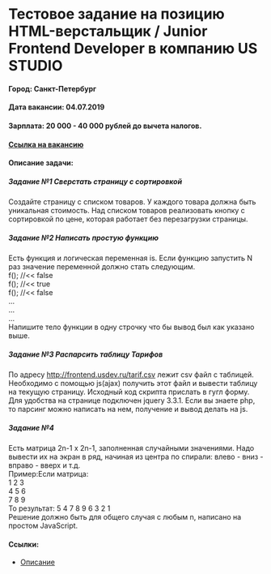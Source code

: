 # Тестовое задание на позицию HTML-верстальщик / Junior Frontend Developer в компанию US STUDIO
#### Город: Санкт-Петербург
#### Дата вакансии: 04.07.2019
#### Зарплата: 20 000 - 40 000 рублей до вычета налогов.
#### <a href="https://spb.hh.ru/vacancy/32775229">Ссылка на вакансию</a>

#### Описание задачи:

##### Задание №1 Сверстать страницу с сортировкой
Создайте страницу с списком товаров. У каждого товара должна быть уникальная стоимость. Над списком товаров реализовать кнопку с сортировкой по цене, которая работает без перезагрузки страницы.

##### Задание №2 Написать простую функцию
Есть функция и логическая переменная is. Если функцию запустить N раз значение переменной должно стать следующим.</br>
f(); //<< false</br>
f(); //<< true</br>
f(); //<< false</br>
...</br>
...</br>
...</br>
Напишите тело функции в одну строчку что бы вывод был как указано выше.

##### Задание №3 Распарсить таблицу Тарифов
По адресу http://frontend.usdev.ru/tarif.csv лежит csv файл с таблицей. Необходимо с помощью js(ajax) получить этот файл и вывести таблицу на текущую страницу. Исходный код скрипта прислать в гугл форму. Для удобства на странице подключен jquery 3.3.1. Если вы знаете php, то парсинг можно написать на нем, получение и вывод делать на js.

##### Задание №4
Есть матрица 2n-1 x 2n-1, заполненная случайными значениями. Надо вывести их на экран в ряд, начиная из центра по спирали: влево - вниз - вправо - вверх и т.д.</br>
Пример:Если матрица:</br>
1 2 3</br>
4 5 6</br>
7 8 9</br>
То результат: 5 4 7 8 9 6 3 2 1</br>
Решение должно быть для общего случая с любым n, написано на простом JavaScript.

#### Ссылки:
- <a target="_blank" href="http://frontend.usdev.ru/">Описание
</a> 



